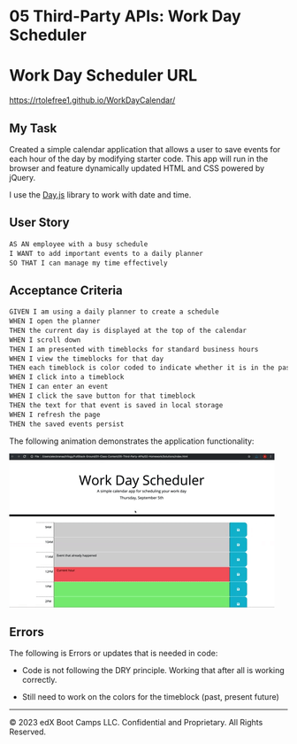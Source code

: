 # 05 Third-Party APIs: Work Day Scheduler

# Work Day Scheduler URL
https://rtolefree1.github.io/WorkDayCalendar/

## My Task

Created a simple calendar application that allows a user to save events for each hour of the day by modifying starter code. This app will run in the browser and feature dynamically updated HTML and CSS powered by jQuery.

I use the [Day.js](https://day.js.org/en/) library to work with date and time. 

## User Story

```md
AS AN employee with a busy schedule
I WANT to add important events to a daily planner
SO THAT I can manage my time effectively
```

## Acceptance Criteria

```md
GIVEN I am using a daily planner to create a schedule
WHEN I open the planner
THEN the current day is displayed at the top of the calendar
WHEN I scroll down
THEN I am presented with timeblocks for standard business hours
WHEN I view the timeblocks for that day
THEN each timeblock is color coded to indicate whether it is in the past, present, or future
WHEN I click into a timeblock
THEN I can enter an event
WHEN I click the save button for that timeblock
THEN the text for that event is saved in local storage
WHEN I refresh the page
THEN the saved events persist
```

The following animation demonstrates the application functionality:

<!-- @TODO: create ticket to review/update image) -->
![A user clicks on slots on the color-coded calendar and edits the events.](./Assets/05-third-party-apis-homework-demo.gif)

## Errors

The following is Errors or updates that is needed in code:

* Code is not following the DRY principle. Working that after all is working correctly.

* Still need to work on the colors for the timeblock (past, present future)

- - -
© 2023 edX Boot Camps LLC. Confidential and Proprietary. All Rights Reserved.
